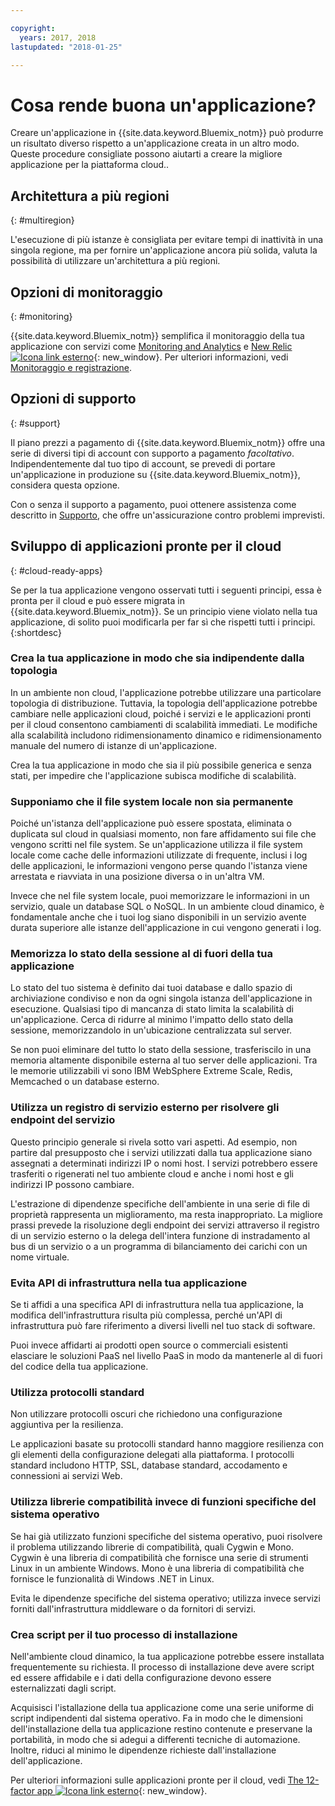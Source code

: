 ```yaml
---

copyright:
  years: 2017, 2018
lastupdated: "2018-01-25"

---
```


# Cosa rende buona un'applicazione?

Creare un'applicazione in {{site.data.keyword.Bluemix_notm}} può produrre un risultato diverso rispetto a un'applicazione creata in un altro modo. Queste procedure consigliate possono aiutarti a creare la migliore applicazione per la piattaforma cloud..

## Architettura a più regioni
{: #multiregion}

L'esecuzione di più istanze è consigliata per evitare tempi di inattività in una singola regione, ma per fornire un'applicazione ancora più solida, valuta la possibilità di utilizzare un'architettura a più regioni. 

## Opzioni di monitoraggio
{: #monitoring}

{{site.data.keyword.Bluemix_notm}} semplifica il monitoraggio della tua applicazione con servizi come [Monitoring and Analytics](/docs/services/monana/index.html) e [New Relic ![Icona link esterno](../icons/launch-glyph.svg)](http://newrelic.com/){: new_window}. Per ulteriori informazioni, vedi [Monitoraggio e registrazione](../monitor_log/logging.html#monitoring_logging_bluemix_apps).

## Opzioni di supporto
{: #support}

Il piano prezzi a pagamento di {{site.data.keyword.Bluemix_notm}} offre una serie di diversi tipi di account con supporto a pagamento *facoltativo*.  Indipendentemente dal tuo tipo di account, se prevedi di portare un'applicazione in produzione su {{site.data.keyword.Bluemix_notm}}, considera questa opzione.

Con o senza il supporto a pagamento, puoi ottenere assistenza come descritto in [Supporto](../get-support/howtogetsupport.html), che offre un'assicurazione contro problemi imprevisti.

## Sviluppo di applicazioni pronte per il cloud
{: #cloud-ready-apps}

Se per la tua applicazione vengono osservati tutti i seguenti principi, essa è pronta per il cloud e può essere migrata in {{site.data.keyword.Bluemix_notm}}. Se un principio viene violato nella tua applicazione, di solito puoi modificarla per far sì che rispetti tutti i principi.
{:shortdesc}

### Crea la tua applicazione in modo che sia indipendente dalla topologia

In un ambiente non cloud, l'applicazione potrebbe utilizzare una particolare topologia di distribuzione. Tuttavia, la topologia dell'applicazione potrebbe cambiare nelle applicazioni cloud, poiché i servizi e le applicazioni pronti per il cloud consentono cambiamenti di scalabilità immediati. Le modifiche alla scalabilità includono ridimensionamento dinamico e ridimensionamento manuale del numero di istanze di un'applicazione.

Crea la tua applicazione in modo che sia il più possibile generica e senza stati, per impedire che l'applicazione subisca modifiche di scalabilità.

### Supponiamo che il file system locale non sia permanente

Poiché un'istanza dell'applicazione può essere spostata, eliminata o duplicata sul cloud in qualsiasi momento, non fare affidamento sui file che vengono scritti nel file system. Se un'applicazione utilizza il file system locale come cache delle informazioni utilizzate di frequente, inclusi i log delle applicazioni, le informazioni vengono perse quando l'istanza viene arrestata e riavviata in una posizione diversa o in un'altra VM.

Invece che nel file system locale, puoi memorizzare
le informazioni in un servizio, quale un database SQL o NoSQL. In un ambiente cloud dinamico, è fondamentale anche che i tuoi log siano disponibili in un servizio avente durata superiore alle istanze dell'applicazione in cui vengono generati i log.

### Memorizza lo stato della sessione al di fuori della tua applicazione

Lo stato del tuo sistema è definito dai tuoi database e dallo spazio di archiviazione condiviso e non da ogni singola istanza dell'applicazione in esecuzione. Qualsiasi tipo di mancanza di stato limita la scalabilità di un'applicazione. Cerca di ridurre al minimo
l'impatto dello stato della sessione, memorizzandolo in un'ubicazione centralizzata
sul server.

Se non puoi eliminare del tutto lo stato della sessione, trasferiscilo in una memoria altamente disponibile esterna al tuo server delle applicazioni. Tra le memorie utilizzabili vi sono IBM WebSphere Extreme Scale, Redis,
Memcached o un database esterno.

### Utilizza un registro di servizio esterno per risolvere gli endpoint del servizio

Questo principio generale
si rivela sotto vari aspetti. Ad esempio, non partire dal presupposto che i servizi utilizzati dalla tua applicazione siano assegnati a determinati indirizzi IP o nomi host. I servizi potrebbero essere trasferiti o rigenerati nel tuo ambiente cloud e anche i nomi host e gli indirizzi IP possono cambiare.

L'estrazione di dipendenze specifiche dell'ambiente in una
serie di file di proprietà rappresenta un miglioramento, ma resta inappropriato. La migliore prassi prevede la risoluzione degli endpoint dei servizi attraverso il registro
di un servizio esterno o la delega dell'intera funzione di instradamento
al bus di un servizio o a un programma di bilanciamento dei carichi con un nome virtuale.

### Evita API di infrastruttura nella tua applicazione

Se ti affidi a una specifica API di infrastruttura nella tua applicazione, la modifica dell'infrastruttura risulta più complessa, perché un'API di infrastruttura può fare riferimento a diversi livelli nel tuo stack di software.

Puoi invece affidarti ai prodotti open source o commerciali esistenti elasciare le soluzioni PaaS nel livello PaaS in modo da mantenerle al di fuori del codice della tua applicazione.

### Utilizza protocolli standard

Non utilizzare protocolli oscuri che
richiedono una configurazione aggiuntiva per la resilienza.

Le applicazioni basate su protocolli standard hanno maggiore resilienza con gli elementi della configurazione delegati alla piattaforma. I protocolli standard includono HTTP, SSL,
database standard, accodamento e connessioni ai servizi Web.

### Utilizza librerie compatibilità invece di funzioni specifiche del sistema operativo

Se hai già utilizzato
funzioni specifiche del sistema operativo, puoi risolvere il problema utilizzando librerie di compatibilità,
quali Cygwin e Mono. Cygwin è una libreria di compatibilità che fornisce una serie di strumenti Linux in un ambiente Windows. Mono è una libreria di compatibilità che fornisce le funzionalità di Windows .NET in Linux.

Evita le dipendenze specifiche del sistema operativo;
utilizza invece servizi forniti dall'infrastruttura middleware
o da fornitori di servizi.

### Crea script per il tuo processo di installazione

Nell'ambiente cloud dinamico, la tua applicazione potrebbe essere installata frequentemente su richiesta. Il processo di installazione deve avere script ed essere affidabile e i dati della configurazione
devono essere esternalizzati dagli script.

Acquisisci l'istallazione della tua applicazione come una serie uniforme di script indipendenti dal sistema operativo. Fa in modo che le dimensioni dell'installazione della tua applicazione restino contenute e preservane la portabilità, in modo che si adegui a differenti tecniche di automazione. Inoltre, riduci al minimo le dipendenze richieste dall'installazione dell'applicazione.

Per ulteriori informazioni sulle applicazioni pronte per il cloud, vedi [The 12-factor app ![Icona link esterno](../icons/launch-glyph.svg)](http://12factor.net/){: new_window}.

